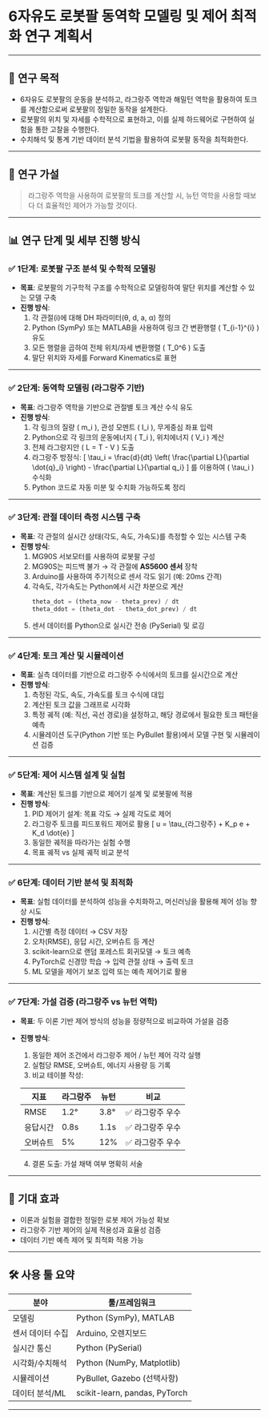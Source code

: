 # 6자유도 로봇팔 동역학 모델링 및 제어 최적화 연구 계획서

---

## 🧠 연구 목적
- 6자유도 로봇팔의 운동을 분석하고, 라그랑주 역학과 해밀턴 역학을 활용하여 토크를 계산함으로써 로봇팔의 정밀한 동작을 설계한다.
- 로봇팔의 위치 및 자세를 수학적으로 표현하고, 이를 실제 하드웨어로 구현하여 실험을 통한 고찰을 수행한다.
- 수치해석 및 통계 기반 데이터 분석 기법을 활용하여 로봇팔 동작을 최적화한다.

---

## 🧪 연구 가설
> 라그랑주 역학을 사용하여 로봇팔의 토크를 계산할 시, 뉴턴 역학을 사용할 때보다 더 효율적인 제어가 가능할 것이다.

---

## 📊 연구 단계 및 세부 진행 방식

### ✅ 1단계: 로봇팔 구조 분석 및 수학적 모델링

- **목표**: 로봇팔의 기구학적 구조를 수학적으로 모델링하여 말단 위치를 계산할 수 있는 모델 구축
- **진행 방식**:
  1. 각 관절(i)에 대해 DH 파라미터(θ, d, a, α) 정의
  2. Python (SymPy) 또는 MATLAB을 사용하여 링크 간 변환행렬 \( T_{i-1}^{i} \) 유도
  3. 모든 행렬을 곱하여 전체 위치/자세 변환행렬 \( T_0^6 \) 도출
  4. 말단 위치와 자세를 Forward Kinematics로 표현

---

### ✅ 2단계: 동역학 모델링 (라그랑주 기반)

- **목표**: 라그랑주 역학을 기반으로 관절별 토크 계산 수식 유도
- **진행 방식**:
  1. 각 링크의 질량 \( m_i \), 관성 모멘트 \( I_i \), 무게중심 좌표 입력
  2. Python으로 각 링크의 운동에너지 \( T_i \), 위치에너지 \( V_i \) 계산
  3. 전체 라그랑지안 \( L = T - V \) 도출
  4. 라그랑주 방정식:
     \[
     \tau_i = \frac{d}{dt} \left( \frac{\partial L}{\partial \dot{q}_i} \right) - \frac{\partial L}{\partial q_i}
     \]
     를 이용하여 \( \tau_i \) 수식화
  5. Python 코드로 자동 미분 및 수치화 가능하도록 정리

---

### ✅ 3단계: 관절 데이터 측정 시스템 구축

- **목표**: 각 관절의 실시간 상태(각도, 속도, 가속도)를 측정할 수 있는 시스템 구축
- **진행 방식**:
  1. MG90S 서보모터를 사용하여 로봇팔 구성
  2. MG90S는 피드백 불가 → 각 관절에 **AS5600 센서** 장착
  3. Arduino를 사용하여 주기적으로 센서 각도 읽기 (예: 20ms 간격)
  4. 각속도, 각가속도는 Python에서 시간 차분으로 계산
     ```python
     theta_dot = (theta_now - theta_prev) / dt
     theta_ddot = (theta_dot - theta_dot_prev) / dt
     ```
  5. 센서 데이터를 Python으로 실시간 전송 (PySerial) 및 로깅

---

### ✅ 4단계: 토크 계산 및 시뮬레이션

- **목표**: 실측 데이터를 기반으로 라그랑주 수식에서의 토크를 실시간으로 계산
- **진행 방식**:
  1. 측정된 각도, 속도, 가속도를 토크 수식에 대입
  2. 계산된 토크 값을 그래프로 시각화
  3. 특정 궤적 (예: 직선, 곡선 경로)을 설정하고, 해당 경로에서 필요한 토크 패턴을 예측
  4. 시뮬레이션 도구(Python 기반 또는 PyBullet 활용)에서 모델 구현 및 시뮬레이션 검증

---

### ✅ 5단계: 제어 시스템 설계 및 실험

- **목표**: 계산된 토크를 기반으로 제어기 설계 및 로봇팔에 적용
- **진행 방식**:
  1. PID 제어기 설계: 목표 각도 → 실제 각도로 제어
  2. 라그랑주 토크를 피드포워드 제어로 활용
     \[
     u = \tau_{라그랑주} + K_p e + K_d \dot{e}
     \]
  3. 동일한 궤적을 따라가는 실험 수행
  4. 목표 궤적 vs 실제 궤적 비교 분석

---

### ✅ 6단계: 데이터 기반 분석 및 최적화

- **목표**: 실험 데이터를 분석하여 성능을 수치화하고, 머신러닝을 활용해 제어 성능 향상 시도
- **진행 방식**:
  1. 시간별 측정 데이터 → CSV 저장
  2. 오차(RMSE), 응답 시간, 오버슈트 등 계산
  3. scikit-learn으로 랜덤 포레스트 회귀모델 → 토크 예측
  4. PyTorch로 신경망 학습 → 입력 관절 상태 → 출력 토크
  5. ML 모델을 제어기 보조 입력 또는 예측 제어기로 활용

---

### ✅ 7단계: 가설 검증 (라그랑주 vs 뉴턴 역학)

- **목표**: 두 이론 기반 제어 방식의 성능을 정량적으로 비교하여 가설을 검증
- **진행 방식**:
  1. 동일한 제어 조건에서 라그랑주 제어 / 뉴턴 제어 각각 실행
  2. 실험당 RMSE, 오버슈트, 에너지 사용량 등 기록
  3. 비교 테이블 작성:

    | 지표 | 라그랑주 | 뉴턴 | 비교 |
    |------|----------|------|------|
    | RMSE | 1.2°     | 3.8° | ✅ 라그랑주 우수 |
    | 응답시간 | 0.8s | 1.1s | ✅ 라그랑주 우수 |
    | 오버슈트 | 5%   | 12%  | ✅ 라그랑주 우수 |

  4. 결론 도출: 가설 채택 여부 명확히 서술

---

## 🚀 기대 효과
- 이론과 실험을 결합한 정밀한 로봇 제어 가능성 확보
- 라그랑주 기반 제어의 실제 적용성과 효율성 검증
- 데이터 기반 예측 제어 및 최적화 적용 가능

---

## 🛠 사용 툴 요약

| 분야              | 툴/프레임워크                     |
|-------------------|----------------------------------|
| 모델링            | Python (SymPy), MATLAB           |
| 센서 데이터 수집   | Arduino, 오렌지보드               |
| 실시간 통신       | Python (PySerial)                |
| 시각화/수치해석   | Python (NumPy, Matplotlib)       |
| 시뮬레이션        | PyBullet, Gazebo (선택사항)       |
| 데이터 분석/ML    | scikit-learn, pandas, PyTorch     |

---
